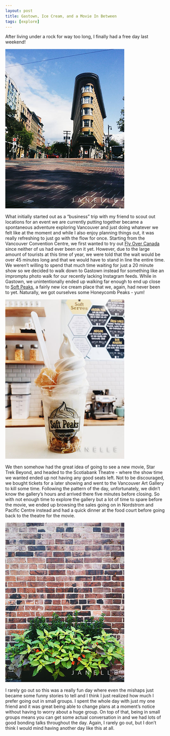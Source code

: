 ```yaml
---
layout: post
title: Gastown, Ice Cream, and a Movie In Between
tags: [explore]
---
```


After living under a rock for way too long, I finally had a free day last weekend!

![Gastown](https://raw.githubusercontent.com/thisisjanelles/thisisjanelles.github.io/master/img/160801%20Gastown/gastown.jpg)

What initially started out as a “business” trip with my friend to scout out locations for an event we are currently putting together became a spontaneous adventure exploring Vancouver and just doing whatever we felt like at the moment and while I also enjoy planning things out, it was really refreshing to just go with the flow for once. Starting from the Vancouver Convention Centre, we first wanted to try out [Fly Over Canada](https://www.flyovercanada.com/) since neither of us had ever been on it yet. However, due to the large amount of tourists at this time of year, we were told that the wait would be over 45 minutes long and that we would have to stand in line the entire time. We weren’t willing to spend that much time waiting for just a 20 minute show so we decided to walk down to Gastown instead for something like an impromptu photo walk for our recently lacking Instagram feeds. While in Gastown, we unintentionally ended up walking far enough to end up close to [Soft Peaks](http://softpeaks.ca), a fairly new ice cream place that we, again, had never been to yet. Naturally, we got ourselves some Honeycomb Peaks - yum!

![Soft Peaks](https://raw.githubusercontent.com/thisisjanelles/thisisjanelles.github.io/master/img/160801%20Gastown/softpeaks.jpg)

We then somehow had the great idea of going to see a new movie, Star Trek Beyond, and headed to the Scotiabank Theatre - where the show time we wanted ended up not having any good seats left. Not to be discouraged, we bought tickets for a later showing and went to the Vancouver Art Gallery to kill some time. Following the pattern of the day, unfortunately, we didn’t know the gallery’s hours and arrived there five minutes before closing. So with not enough time to explore the gallery but a lot of time to spare before the movie, we ended up browsing the sales going on in Nordstrom and Pacific Centre instead and had a quick dinner at the food court before going back to the theatre for the movie.

![Gastown Wall](https://raw.githubusercontent.com/thisisjanelles/thisisjanelles.github.io/master/img/160801%20Gastown/gastownwall.jpg)

I rarely go out so this was a really fun day where even the mishaps just became some funny stories to tell and I think I just realized how much I prefer going out in small groups. I spent the whole day with just my one friend and it was great being able to change plans at a moment’s notice without having to worry about a huge group. On top of that, being in small groups means you can get some actual conversation in and we had lots of good bonding talks throughout the day. Again, I rarely go out, but I don’t think I would mind having another day like this at all.
